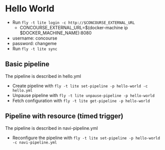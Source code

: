 # Hello World
* Run `fly -t lite login -c http://$CONCOURSE_EXTERNAL_URL`
  * CONCOURSE_EXTERNAL_URL=$(docker-machine ip $DOCKER_MACHINE_NAME):8080
* username: concourse
* password: changeme
* Run `fly -t lite sync`

## Basic pipeline
The pipeline is described in hello.yml
* Create pipeline with `fly -t lite set-pipeline -p hello-world -c hello.yml`
* Unpause pipeline with `fly -t lite unpause-pipeline -p hello-world`
* Fetch configuration with `fly -t lite get-pipeline -p hello-world`

## Pipeline with resource (timed trigger)
The pipeline is described in navi-pipeline.yml
* Reconfigure the pipeline with `fly -t lite set-pipeline -p hello-world -c navi-pipeline.yml`